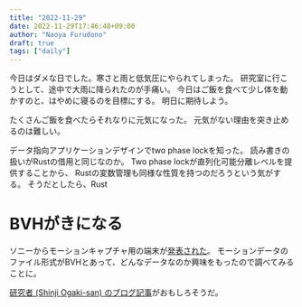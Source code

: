 ```yaml
---
title: "2022-11-29"
date: 2022-11-29T17:46:48+09:00
author: "Naoya Furudono"
draft: true
tags: ["daily"]
---
```


今日はダメな日でした。寒さと雨と低気圧にやられてしまった。
研究室に行こうとして、途中で大雨に降られたのが手痛い。
今日はご飯を食べて少し体を動かすのと、はやめに寝るのを目標にする。
明日に期待しよう。

たくさんご飯を食べたらそれなりに元気になった。
元気がない理由を突き止めるのは難しい。

データ指向アプリケーションデザインでtwo phase lockを知った。
読み書きの扱いがRustの借用と同じなのか。
Two phase lockが直列化可能分離レベルを提供することから、
Rustの変数管理も同様な性質を持つのだろうという気がする。
そうだとしたら、Rust

# BVHがきになる

ソニーからモーションキャプチャ用の端末が[発表された](https://www.sony.jp/mocopi/)。
モーションデータのファイル形式がBVHとあって、どんなデータなのか興味をもったので調べてみることに。

[研究者 (Shinji Ogaki-san) のブログ記事](https://shinjiogaki.github.io/bvh/)がおもしろそうだ。

